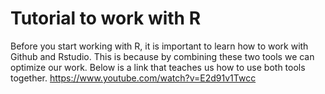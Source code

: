 # Tutorial to work with R

Before you start working with R, it is important to learn how to work with Github and Rstudio. This is because by combining these two tools we can optimize our work. Below is a link that teaches us how to use both tools together.
https://www.youtube.com/watch?v=E2d91v1Twcc
